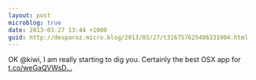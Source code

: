 ```yaml
---
layout: post
microblog: true
date: 2013-03-27 13:44 +1000
guid: http://desparoz.micro.blog/2013/03/27/t316757625486331904.html
---
```

OK @kiwi, I am really starting to dig you. Certainly the best OSX app for [t.co/weGaQVWsD...](http://t.co/weGaQVWsDX)
